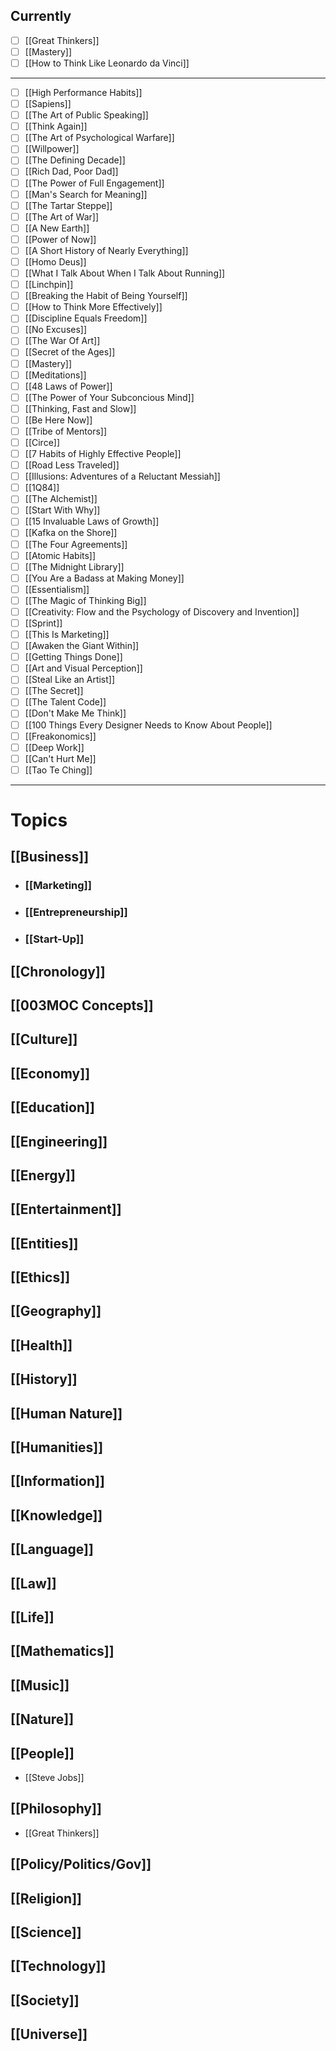 ## Currently

- [ ] [[Great Thinkers]]
- [ ] [[Mastery]]
- [ ] [[How to Think Like Leonardo da Vinci]]
----
- [ ] [[High Performance Habits]]
- [ ] [[Sapiens]]
- [ ] [[The Art of Public Speaking]]
- [ ] [[Think Again]]
- [ ] [[The Art of Psychological Warfare]]
- [ ] [[Willpower]]
- [ ] [[The Defining Decade]]
- [ ] [[Rich Dad, Poor Dad]]
- [ ] [[The Power of Full Engagement]]
- [ ] [[Man's Search for Meaning]]
- [ ] [[The Tartar Steppe]]
- [ ] [[The Art of War]]
- [ ] [[A New Earth]]
- [ ] [[Power of Now]]
- [ ] [[A Short History of Nearly Everything]]
- [ ] [[Homo Deus]]
- [ ] [[What I Talk About When I Talk About Running]]
- [ ] [[Linchpin]]
- [ ] [[Breaking the Habit of Being Yourself]]
- [ ] [[How to Think More Effectively]]
- [ ] [[Discipline Equals Freedom]]
- [ ] [[No Excuses]]
- [ ] [[The War Of Art]]
- [ ] [[Secret of the Ages]]
- [ ] [[Mastery]]
- [ ] [[Meditations]]
- [ ] [[48 Laws of Power]]
- [ ] [[The Power of Your Subconcious Mind]]
- [ ] [[Thinking, Fast and Slow]]
- [ ] [[Be Here Now]]
- [ ] [[Tribe of Mentors]]
- [ ] [[Circe]]
- [ ] [[7 Habits of Highly Effective People]]
- [ ] [[Road Less Traveled]]
- [ ] [[Illusions: Adventures of a Reluctant Messiah]]
- [ ] [[1Q84]]
- [ ] [[The Alchemist]]
- [ ] [[Start With Why]]
- [ ] [[15 Invaluable Laws of Growth]]
- [ ] [[Kafka on the Shore]]
- [ ] [[The Four Agreements]]
- [ ] [[Atomic Habits]]
- [ ] [[The Midnight Library]]
- [ ] [[You Are a Badass at Making Money]]
- [ ] [[Essentialism]]
- [ ] [[The Magic of Thinking Big]]
- [ ] [[Creativity: Flow and the Psychology of Discovery and Invention]]
- [ ] [[Sprint]]
- [ ] [[This Is Marketing]]
- [ ] [[Awaken the Giant Within]]
- [ ] [[Getting Things Done]]
- [ ] [[Art and Visual Perception]]
- [ ] [[Steal Like an Artist]]
- [ ] [[The Secret]]
- [ ] [[The Talent Code]]
- [ ] [[Don't Make Me Think]]
- [ ] [[100 Things Every Designer Needs to Know About People]]
- [ ] [[Freakonomics]]
- [ ] [[Deep Work]]
- [ ] [[Can't Hurt Me]]
- [ ] [[Tao Te Ching]]

-----
# Topics
## [[Business]]
- ### [[Marketing]]
- ### [[Entrepreneurship]]
- ### [[Start-Up]]

## [[Chronology]]

## [[003MOC Concepts]]

## [[Culture]]

## [[Economy]]

## [[Education]]

## [[Engineering]]

## [[Energy]]

## [[Entertainment]]

## [[Entities]]

## [[Ethics]]

## [[Geography]]

## [[Health]]

## [[History]]

## [[Human Nature]]

## [[Humanities]]

## [[Information]]

## [[Knowledge]]

## [[Language]]

## [[Law]]

## [[Life]]

## [[Mathematics]]

## [[Music]]

## [[Nature]]

## [[People]]
- [[Steve Jobs]]

## [[Philosophy]]
- [[Great Thinkers]]

## [[Policy/Politics/Gov]]

## [[Religion]]

## [[Science]]

## [[Technology]]

## [[Society]]

## [[Universe]]





















